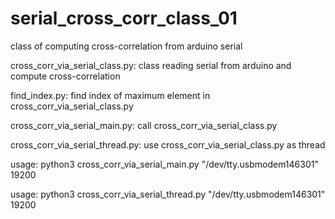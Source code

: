 # serial_cross_corr_class_01
class of computing cross-correlation from arduino serial

cross_corr_via_serial_class.py: class reading serial from arduino and compute cross-correlation

find_index.py: find index of maximum element in cross_corr_via_serial_class.py

cross_corr_via_serial_main.py: call cross_corr_via_serial_class.py

cross_corr_via_serial_thread.py: use cross_corr_via_serial_class.py as thread

usage: python3 cross_corr_via_serial_main.py  "/dev/tty.usbmodem146301" 19200

usage: python3 cross_corr_via_serial_thread.py "/dev/tty.usbmodem146301" 19200

